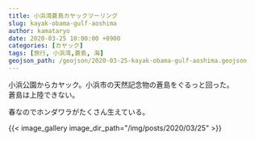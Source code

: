 ```yaml
---
title: 小浜湾蒼島カヤックツーリング
slug: kayak-obama-gulf-aoshima
author: kamataryo
date: 2020-03-25 10:00:00 +0900
categories: [カヤック]
tags: [旅行, 小浜湾,蒼島, 海]
geojson_path: /geojson/2020-03-25-kayak-obama-gulf-aoshima.geojson
---
```

小浜公園からカヤック。小浜市の天然記念物の蒼島をぐるっと回った。  
蒼島は上陸できない。

春なのでホンダワラがたくさん生えている。

{{< image_gallery image_dir_path="/img/posts/2020/03/25" >}}
